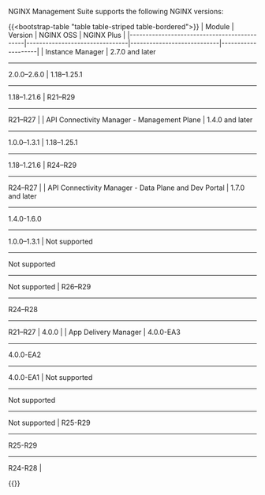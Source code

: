 NGINX Management Suite supports the following NGINX versions:

{{<bootstrap-table "table table-striped table-bordered">}}
| Module                                      | Version                        | NGINX OSS                  | NGINX Plus         |
|---------------------------------------------|--------------------------------|----------------------------|--------------------|
| Instance Manager                            | 2.7.0 and later<hr>2.0.0–2.6.0 | 1.18–1.25.1<hr>1.18–1.21.6 | R21–R29<hr>R21–R27 |
| API Connectivity Manager - Management Plane | 1.4.0 and later<hr>1.0.0–1.3.1 | 1.18–1.25.1<hr>1.18–1.21.6 | R24–R29<hr>R24–R27 |
| API Connectivity Manager - Data Plane and Dev Portal | 1.7.0 and later<hr>1.4.0-1.6.0<hr>1.0.0–1.3.1 | <i class="fa-solid fa-ban" style="color: red"></i> Not supported<hr><i class="fa-solid fa-ban" style="color: red"></i> Not supported<hr><i class="fa-solid fa-ban" style="color: red"></i> Not supported | R26–R29<hr>R24–R28<hr>R21–R27 | 4.0.0 | 
| App Delivery Manager   | 4.0.0-EA3<hr>4.0.0-EA2<hr>4.0.0-EA1        |  <i class="fa-solid fa-ban" style="color: red"></i> Not supported<hr><i class="fa-solid fa-ban" style="color: red"></i> Not supported<hr><i class="fa-solid fa-ban" style="color: red"></i> Not supported                              | R25-R29<hr>R25-R29<hr>R24-R28 |


{{</bootstrap-table>}}

<!-- Do not remove. Keep this code at the bottom of the include -->
<!-- DOCS-1075 -->
